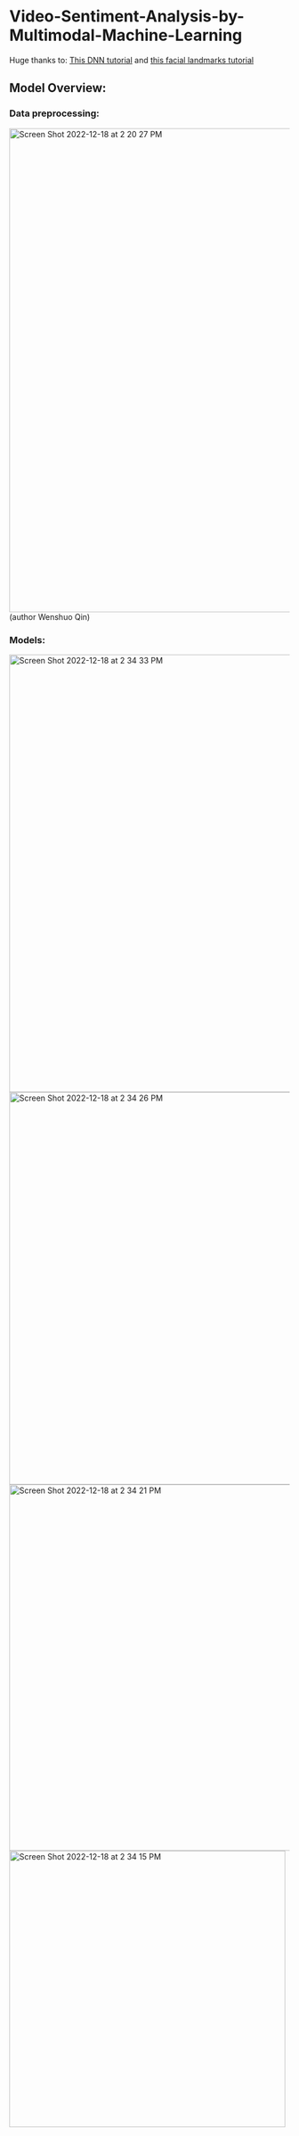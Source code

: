# Video-Sentiment-Analysis-by-Multimodal-Machine-Learning

Huge thanks to: 
[This DNN tutorial](https://becominghuman.ai/build-your-own-neural-network-for-cifar-10-using-pytorch-9bdffb389b7a) and [this facial landmarks tutorial](https://pyimagesearch.com/2017/04/03/facial-landmarks-dlib-opencv-python/)

## Model Overview:
### Data preprocessing:
<img width="868" alt="Screen Shot 2022-12-18 at 2 20 27 PM" src="https://user-images.githubusercontent.com/53549553/208315302-64261c13-ea2e-4a58-bf6e-83f777bebea6.png">
(author Wenshuo Qin)

### Models:
<img width="785" alt="Screen Shot 2022-12-18 at 2 34 33 PM" src="https://user-images.githubusercontent.com/53549553/208315807-fc7ffbd7-f416-452c-aa5a-76d39df09b4d.png">

<img width="704" alt="Screen Shot 2022-12-18 at 2 34 26 PM" src="https://user-images.githubusercontent.com/53549553/208315809-6eb3793b-0661-4b44-a3ac-3f8508a533c4.png">

<img width="657" alt="Screen Shot 2022-12-18 at 2 34 21 PM" src="https://user-images.githubusercontent.com/53549553/208315810-411f08ea-ee44-443c-a734-ff8ed98f5fc2.png">

<img width="496" alt="Screen Shot 2022-12-18 at 2 34 15 PM" src="https://user-images.githubusercontent.com/53549553/208315811-6147ac04-9df5-44fe-bfa4-b20621a7104e.png">

